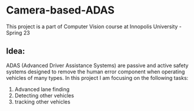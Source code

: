 # Camera-based-ADAS
This project is a part of Computer Vision course at Innopolis University - Spring 23

## Idea: 
ADAS (Advanced Driver Assistance Systems) are passive and active safety systems designed to remove the human error component when operating vehicles of many types. 
In this project I am focusing on the following tasks: 
1. Advanced lane finding 
2. Detecting other vehicles 
3. tracking other vehicles 

